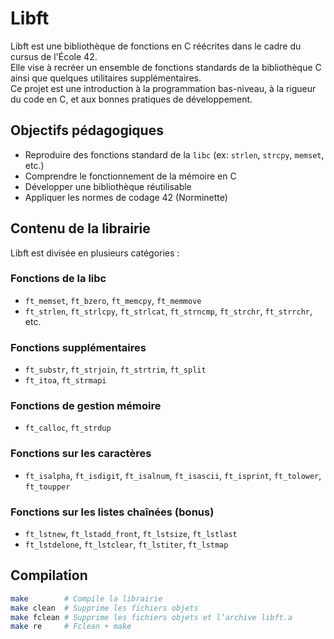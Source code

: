 # Libft

Libft est une bibliothèque de fonctions en C réécrites dans le cadre du cursus de l'École 42.  
Elle vise à recréer un ensemble de fonctions standards de la bibliothèque C ainsi que quelques utilitaires supplémentaires.  
Ce projet est une introduction à la programmation bas-niveau, à la rigueur du code en C, et aux bonnes pratiques de développement.

## Objectifs pédagogiques

- Reproduire des fonctions standard de la `libc` (ex: `strlen`, `strcpy`, `memset`, etc.)
- Comprendre le fonctionnement de la mémoire en C
- Développer une bibliothèque réutilisable
- Appliquer les normes de codage 42 (Norminette)

## Contenu de la librairie

Libft est divisée en plusieurs catégories :

### Fonctions de la libc
- `ft_memset`, `ft_bzero`, `ft_memcpy`, `ft_memmove`
- `ft_strlen`, `ft_strlcpy`, `ft_strlcat`, `ft_strncmp`, `ft_strchr`, `ft_strrchr`, etc.

### Fonctions supplémentaires
- `ft_substr`, `ft_strjoin`, `ft_strtrim`, `ft_split`
- `ft_itoa`, `ft_strmapi`

### Fonctions de gestion mémoire
- `ft_calloc`, `ft_strdup`

### Fonctions sur les caractères
- `ft_isalpha`, `ft_isdigit`, `ft_isalnum`, `ft_isascii`, `ft_isprint`, `ft_tolower`, `ft_toupper`

### Fonctions sur les listes chaînées (bonus)
- `ft_lstnew`, `ft_lstadd_front`, `ft_lstsize`, `ft_lstlast`
- `ft_lstdelone`, `ft_lstclear`, `ft_lstiter`, `ft_lstmap`

## Compilation

```bash
make        # Compile la librairie
make clean  # Supprime les fichiers objets
make fclean # Supprime les fichiers objets et l’archive libft.a
make re     # Fclean + make
